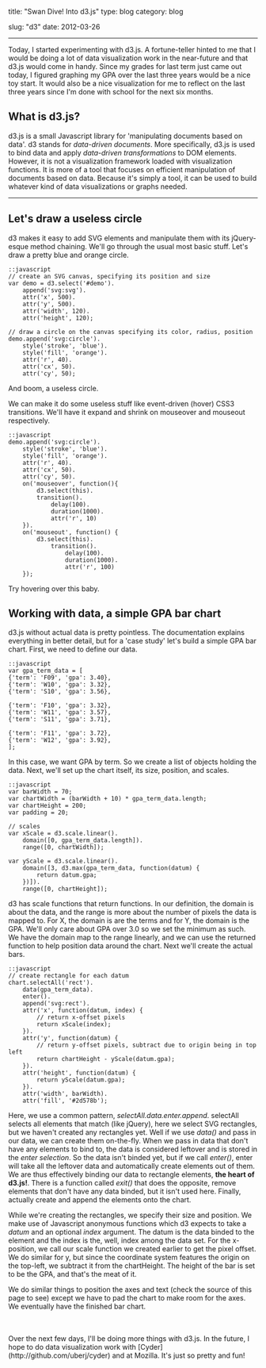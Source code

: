 title: "Swan Dive! Into d3.js"
type: blog
category: blog

slug: "d3"
date: 2012-03-26

---

Today, I started experimenting with d3.js. A fortune-teller hinted to me that
I would be doing a lot of data visualization work in the near-future and that
d3.js would come in handy. Since my grades for last term just came out today,
I figured graphing my GPA over the last three years would be a nice toy
start. It would also be a nice visualization for me to reflect on the last
three years since I'm done with school for the next six months.

## What is d3.js?

d3.js is a small Javascript library for 'manipulating documents based on
data'. d3 stands for *data-driven documents*. More specifically, d3.js is
used to bind data and apply *data-driven transformations* to DOM elements.
However, it is not a visualization framework loaded with visualization
functions. It is more of a tool that focuses on efficient manipulation of
documents based on data. Because it's simply a tool, it can be used to build
whatever kind of data visualizations or graphs needed.

---

<script type="text/javascript" src="http://mbostock.github.com/d3/d3.js"></script>

## Let's draw a useless circle

d3 makes it easy to add SVG elements and manipulate them with its
jQuery-esque method chaining. We'll go through the usual most basic stuff.
Let's draw a pretty blue and orange circle.

    ::javascript
    // create an SVG canvas, specifying its position and size
    var demo = d3.select('#demo').
        append('svg:svg').
        attr('x', 500).
        attr('y', 500).
        attr('width', 120).
        attr('height', 120);

    // draw a circle on the canvas specifying its color, radius, position
    demo.append('svg:circle').
        style('stroke', 'blue').
        style('fill', 'orange').
        attr('r', 40).
        attr('cx', 50).
        attr('cy', 50);

And boom, a useless circle.

<div id="demo"></div>
<script type="text/javascript" />
    var demo = d3.select('#demo').
        append('svg:svg').
        attr('x', 500).
        attr('y', 500).
        attr('width', 120).
        attr('height', 120);

    // draw a circle on the canvas specifying its color, radius, position
    demo.append('svg:circle').
        style('stroke', 'blue').
        style('fill', 'orange').
        attr('r', 40).
        attr('cx', 50).
        attr('cy', 50);
</script>

We can make it do some useless stuff like event-driven (hover) CSS3
transitions. We'll have it expand and shrink on mouseover and mouseout
respectively.

    ::javascript
    demo.append('svg:circle').
        style('stroke', 'blue').
        style('fill', 'orange').
        attr('r', 40).
        attr('cx', 50).
        attr('cy', 50).
        on('mouseover', function(){
            d3.select(this).
            transition().
                delay(100).
                duration(1000).
                attr('r', 10)
        }).
        on('mouseout', function() {
            d3.select(this).
                transition().
                    delay(100).
                    duration(1000).
                    attr('r', 100)
        });

Try hovering over this baby.

<div id="demo2"></div>
<script type="text/javascript" />
    var demo = d3.select('#demo2').
        append('svg:svg').
        attr('x', 500).
        attr('y', 500).
        attr('width', 120).
        attr('height', 100);

    demo.append('svg:circle').
        style('stroke', 'blue').
        style('fill', 'orange').
        attr('r', 40).
        attr('cx', 50).
        attr('cy', 50).
        on('mouseover', function(){
            d3.select(this).
            transition().
                delay(100).
                duration(1000).
                attr('r', 10)
        }).
        on('mouseout', function() {
            d3.select(this).
                transition().
                    delay(100).
                    duration(1000).
                    attr('r', 40)
        });
</script>

## Working with data, a simple GPA bar chart

d3.js without actual data is pretty pointless. The documentation explains
everything in better detail, but for a 'case study' let's build a simple GPA
bar chart. First, we need to define our data.

    ::javascript
    var gpa_term_data = [
    {'term': 'F09', 'gpa': 3.40},
    {'term': 'W10', 'gpa': 3.32},
    {'term': 'S10', 'gpa': 3.56},

    {'term': 'F10', 'gpa': 3.32},
    {'term': 'W11', 'gpa': 3.57},
    {'term': 'S11', 'gpa': 3.71},

    {'term': 'F11', 'gpa': 3.72},
    {'term': 'W12', 'gpa': 3.92},
    ];

In this case, we want GPA by term. So we create a list of objects holding the
data. Next, we'll set up the chart itself, its size, position, and scales.

    ::javascript
    var barWidth = 70;
    var chartWidth = (barWidth + 10) * gpa_term_data.length;
    var chartHeight = 200;
    var padding = 20;

    // scales
    var xScale = d3.scale.linear().
        domain([0, gpa_term_data.length]).
        range([0, chartWidth]);

    var yScale = d3.scale.linear().
        domain([3, d3.max(gpa_term_data, function(datum) {
            return datum.gpa;
        })]).
        range([0, chartHeight]);

d3 has scale functions that return functions. In our definition, the domain
is about the data, and the range is more about the number of pixels the data
is mapped to. For X, the domain is are the terms and for Y, the domain is the
GPA. We'll only care about GPA over 3.0 so we set the minimum as such. We
have the domain map to the range linearly, and we can use the returned
function to help position data around the chart. Next we'll create the actual
bars.

    ::javascript
    // create rectangle for each datum
    chart.selectAll('rect').
        data(gpa_term_data).
        enter().
        append('svg:rect').
        attr('x', function(datum, index) {
            // return x-offset pixels
            return xScale(index);
        }).
        attr('y', function(datum) {
            // return y-offset pixels, subtract due to origin being in top left
            return chartHeight - yScale(datum.gpa);
        }).
        attr('height', function(datum) {
            return yScale(datum.gpa);
        }).
        attr('width', barWidth).
        attr('fill', '#2d578b');

Here, we use a common pattern, *selectAll.data.enter.append*. selectAll
selects all elements that match (like jQuery), here we select SVG rectangles,
but we haven't created any rectangles yet. Well if we use *data()* and pass in
our data, we can create them on-the-fly. When we pass in data that don't have
any elements to bind to, the data is considered leftover and is stored in the
*enter selection*. So the data isn't binded yet, but if we call *enter()*,
enter will take all the leftover data and automatically create elements out
of them. We are thus effectively binding our data to rectangle elements,
**the heart of d3.js!**. There is a function called *exit()* that does the
opposite, remove elements that don't have any data binded, but it isn't used
here. Finally, actually create and append the elements onto the chart.

While we're creating the rectangles, we specify their size and position. We
make use of Javascript anonymous functions which d3 expects to take a *datum*
and an optional *index* argument. The datum is the data binded to the element
and the index is the, well, index among the data set. For the x-position, we
call our scale function we created earlier to get the pixel offset. We do
similar for y, but since the coordinate system features the origin on the
top-left, we subtract it from the chartHeight. The height of the bar is set
to be the GPA, and that's the meat of it.

We do similar things to position the axes and text (check the source of this
page to see) except we have to pad the chart to make room for the axes. We
eventually have the finished bar chart.
<br/>
<br/>

<div id="chart"></div>
<script type="text/javascript">
// define data
var gpa_term_data = [
    {'term': 'F09', 'gpa': 3.40},
    {'term': 'W10', 'gpa': 3.32},
    {'term': 'S10', 'gpa': 3.56},

    {'term': 'F10', 'gpa': 3.32},
    {'term': 'W11', 'gpa': 3.57},
    {'term': 'S11', 'gpa': 3.71},

    {'term': 'F11', 'gpa': 3.72},
    {'term': 'W12', 'gpa': 3.92},
];

var barWidth = 70;
var chartWidth = (barWidth + 10) * gpa_term_data.length;
var chartHeight = 200;
var padding = 20;

// scales
var xScale = d3.scale.linear().
    domain([0, gpa_term_data.length]).
    range([0, chartWidth]);

var yScale = d3.scale.linear().
    domain([3, d3.max(gpa_term_data, function(datum) {
        return datum.gpa;
    })]).
    range([0, chartHeight]);

// create canvas
var chart = d3.select('#chart').
    append('svg:svg').
    attr('width', chartWidth).
    attr('height', chartHeight + padding);

// create rectangle for each datum
chart.selectAll('rect').
    data(gpa_term_data).
    enter().
    append('svg:rect').
    attr('x', function(datum, index) {
        // return x-offset pixels
        return xScale(index);
    }).
    attr('y', function(datum) {
        // return y-offset pixels, subtract due to origin being in top left
        return chartHeight - yScale(datum.gpa);
    }).
    attr('height', function(datum) {
        return yScale(datum.gpa);
    }).
    attr('width', barWidth).
    attr('fill', '#2d578b');

// text
chart.selectAll('text').
    data(gpa_term_data).
    enter().
    append('svg:text').
    text(function(datum) {
        return datum.gpa;
    }).
    attr('x', function(datum, index) {
        return xScale(index) + barWidth / 2;
    }).
    attr('y', function(datum) {
        return chartHeight - yScale(datum.gpa);
    }).
    attr('dy', '1.2em'). // y padding
    attr('text-anchor', 'middle').
    attr('fill', 'white').
    attr("style", "font-size: 12; font-family: Helvetica, sans-serif");

// X axis text
chart.selectAll('text.xAxis').
    data(gpa_term_data).
    enter().
    append('svg:text').
    attr('class', 'xAxis').
    text(function(datum) {
        return datum.term;
    }).
    attr('x', function(datum, index) {
        return xScale(index) + barWidth / 2;
    }).
    attr('y', chartHeight + padding).
    attr('text-anchor', 'middle').
    attr("style", "font-size: 12; font-family: Helvetica, sans-serif");

// chart label
chart.append('svg:text').
    attr('class', 'label').
    text('GPA by Term').
    attr('x', 0).
    attr('y', 15);
</script>

<br/>
Over the next few days, I'll be doing more things with d3.js. In the future,
I hope to do data visualization work with
[Cyder](http://github.com/uberj/cyder) and at Mozilla. It's just so pretty
and fun!


